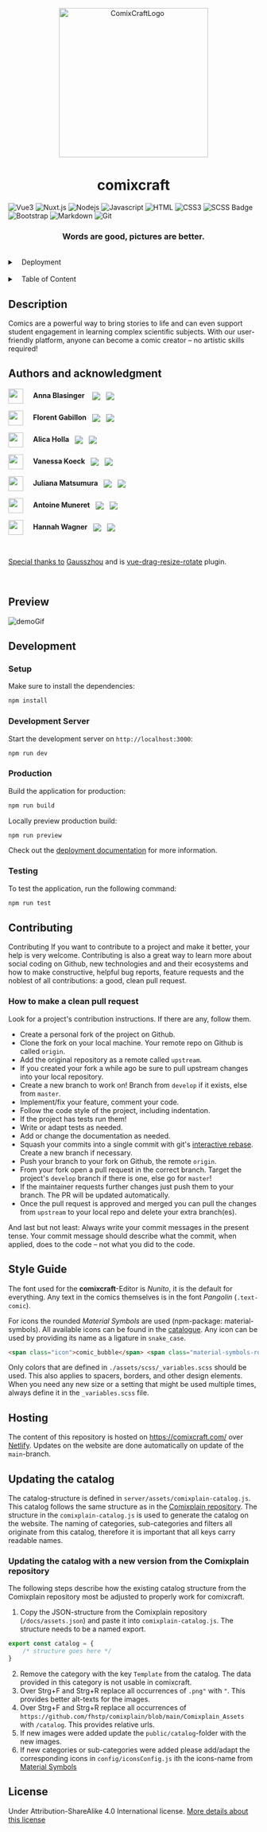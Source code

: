 <p align="center">
  <a href="https://comixcraft.com/">
    <img src="https://comixcraft.com/_nuxt/comic-image_2x.ColwoiwP.png" width="300" alt="ComixCraftLogo" />
  </a>
</p>


<h1 align="center">comixcraft</h1>

![Vue3](https://img.shields.io/badge/-Vue3-4FC08D?style=for-the-badge&labelColor=black&logo=vuedotjs&logoColor=#4FC08D&color)
![Nuxt.js](https://img.shields.io/badge/nuxt.js-000000?style=for-the-badge&logo=nuxtdotjs&logoColor=white)
![Nodejs](https://img.shields.io/badge/Nodejs-3C873A?style=for-the-badge&labelColor=black&logo=node.js&logoColor=3C873A)
![Javascript](https://img.shields.io/badge/Javascript-F0DB4F?style=for-the-badge&labelColor=black&logo=javascript&logoColor=F0DB4F)
![HTML](https://img.shields.io/badge/HTML5-E34F26?style=for-the-badge&logo=html5&logoColor=white)
![CSS3](https://img.shields.io/badge/CSS3-1572B6?style=for-the-badge&logo=css3&logoColor=white)
![SCSS Badge](https://img.shields.io/badge/Scss-CC6699?style=for-the-badge&logo=sass&logoColor=white)
![Bootstrap](https://img.shields.io/badge/Bootstrap-563D7C?style=for-the-badge&logo=bootstrap&logoColor=white)
![Markdown](https://img.shields.io/badge/Markdown-000000?style=for-the-badge&logo=markdown&logoColor=white)
![Git](https://img.shields.io/badge/Git-grey?style=for-the-badge&logo=git&logoColor=white)

<h3 align="center">Words are good, pictures are better.</h3>

<br/>

<details>
  <summary>&nbsp;&nbsp;&nbsp;Deployment</summary><br/>

[![Static Badge](https://img.shields.io/badge/1.2.4_beta-latest-beta)](https://github.com/comixcraft/Editor/releases/latest)

[![Netlify Status](https://api.netlify.com/api/v1/badges/d11fb4f4-f8fa-447c-b483-7ddc4d93c542/deploy-status)](https://app.netlify.com/sites/admirable-mandazi-f47990/deploys)

</details>

<br/>

<details>
  <summary>&nbsp;&nbsp;&nbsp;Table of Content</summary><br/>

- [Description](#description)
- [Authors and acknowledgment](#authors-and-acknowledgment)
- [Preview](#preview)
- [Development](#development)
  - [Setup](#setup)
  - [Development Server](#development-server)
  - [Production](#production)
  - [Testing](#testing)
- [Contributing](#contributing)
  - [How to make a clean pull request](#how-to-make-a-clean-pull-request)
- [Style Guide](#style-guide)
- [Hosting](#hosting)
- [Updating the catalog](#updating-the-catalog)
  - [Updating the catalog with a new version from the Comixplain repository](#updating-the-catalog-with-a-new-version-from-the-comixplain-repository)
- [License](#license)

</details>

## Description

Comics are a powerful way to bring stories to life and can even support student engagement in learning complex scientific subjects. With our user-friendly platform, anyone can become a comic creator – no artistic skills required!

## Authors and acknowledgment 

<img align="center" src="https://avatars.githubusercontent.com/u/92300733?v=4" width="30" height="30"> &nbsp;&nbsp;&nbsp;&nbsp;**Anna Blasinger**  &nbsp;&nbsp;
<a href="https://www.linkedin.com/in/anna-blasinger-3ba0a52bb"><img align="center" src="https://img.shields.io/badge/linkedin-0077B5.svg?style=socials&logo=linkedin&logoColor=white" /></a> &nbsp;
<a href="https://github.com/Annacc211018"><img align="center" src="https://img.shields.io/badge/github-0077B5.svg?style=socials&logo=github&logoColor=black&color=%23e5e8e5" /></a>

<img align="center" src="https://avatars.githubusercontent.com/u/85215120?v=4" width="30" height="30"> &nbsp;&nbsp;&nbsp;&nbsp;**Florent Gabillon**  &nbsp;&nbsp;<a href="https://www.linkedin.com/in/florent-gabillon-2709b8194/"><img align="center" src="https://img.shields.io/badge/linkedin-0077B5.svg?style=socials&logo=linkedin&logoColor=white" /></a> &nbsp;
<a href="https://github.com/esitsolf"><img align="center" src="https://img.shields.io/badge/github-0077B5.svg?style=socials&logo=github&logoColor=black&color=%23e5e8e5" /></a>

<img align="center" src="https://avatars.githubusercontent.com/u/55839005?v=4" width="30" height="30"> &nbsp;&nbsp;&nbsp;&nbsp;**Alica Holla**  &nbsp;&nbsp;<a href="https://www.linkedin.com/in/alica-holla/"><img align="center" src="https://img.shields.io/badge/linkedin-0077B5.svg?style=socials&logo=linkedin&logoColor=white" /></a> &nbsp;
<a href="https://github.com/hollaa"><img align="center" src="https://img.shields.io/badge/github-0077B5.svg?style=socials&logo=github&logoColor=black&color=%23e5e8e5" /></a>

<img align="center" src="https://avatars.githubusercontent.com/u/47862956?v=4" width="30" height="30"> &nbsp;&nbsp;&nbsp;&nbsp;**Vanessa Koeck**  &nbsp;&nbsp;<a href="https://www.linkedin.com/in/vanessa-k%C3%B6ck-42a265244/?original_referer=https%3A%2F%2Fshowcase.comixcraft.com%2F"><img align="center" src="https://img.shields.io/badge/linkedin-0077B5.svg?style=socials&logo=linkedin&logoColor=white" /></a> &nbsp;
<a href="https://github.com/Vanessi-K"><img align="center" src="https://img.shields.io/badge/github-0077B5.svg?style=socials&logo=github&logoColor=black&color=%23e5e8e5" /></a>

<img align="center" src="https://avatars.githubusercontent.com/u/107397144?v=4" width="30" height="30"> &nbsp;&nbsp;&nbsp;&nbsp;**Juliana Matsumura**  &nbsp;&nbsp;<a href="https://www.linkedin.com/in/juliana-matsumura/"><img align="center" src="https://img.shields.io/badge/linkedin-0077B5.svg?style=socials&logo=linkedin&logoColor=white" /></a> &nbsp;
<a href="https://github.com/moonjuko"><img align="center" src="https://img.shields.io/badge/github-0077B5.svg?style=socials&logo=github&logoColor=black&color=%23e5e8e5" /></a>

<img align="center" src="https://avatars.githubusercontent.com/u/92710938?v=4" width="30" height="30"> &nbsp;&nbsp;&nbsp;&nbsp;**Antoine Muneret**  &nbsp;&nbsp;<a href="https://www.linkedin.com/in/antoine-muneret-5b81b9123"><img align="center" src="https://img.shields.io/badge/linkedin-0077B5.svg?style=socials&logo=linkedin&logoColor=white" /></a> &nbsp;
<a href="https://github.com/AntoinouM"><img align="center" src="https://img.shields.io/badge/github-0077B5.svg?style=socials&logo=github&logoColor=black&color=%23e5e8e5" /></a>

<img align="center" src="https://avatars.githubusercontent.com/u/85215120?v=4" width="30" height="30"> &nbsp;&nbsp;&nbsp;&nbsp;**Hannah Wagner**  &nbsp;&nbsp;<a href="https://www.linkedin.com/in/hannah-wagner-4b9328268/"><img align="center" src="https://img.shields.io/badge/linkedin-0077B5.svg?style=socials&logo=linkedin&logoColor=white" /></a> &nbsp;
<a href="https://github.com/hannahwagner1402"><img align="center" src="https://img.shields.io/badge/github-0077B5.svg?style=socials&logo=github&logoColor=black&color=%23e5e8e5" /></a>

<br/>

<ins>Special thanks to</ins> [Gausszhou](https://github.com/gausszhou) and is [vue-drag-resize-rotate](https://github.com/gausszhou/vue-drag-resize-rotate) plugin.

<br/>

## Preview

<img src="https://showcase.comixcraft.com/pictures/promo_video.gif" alt="demoGif">

## Development

### Setup

Make sure to install the dependencies:

```bash
npm install
```

### Development Server

Start the development server on `http://localhost:3000`:

```bash
npm run dev
```

### Production

Build the application for production:

```bash
npm run build
```

Locally preview production build:

```bash
npm run preview
```

Check out the [deployment documentation](https://nuxt.com/docs/getting-started/deployment) for more information.

### Testing

To test the application, run the following command:

```bash
npm run test
```


## Contributing

Contributing
If you want to contribute to a project and make it better, your help is very welcome. Contributing is also a great way to learn more about social coding on Github, new technologies and and their ecosystems and how to make constructive, helpful bug reports, feature requests and the noblest of all contributions: a good, clean pull request.

### How to make a clean pull request
Look for a project's contribution instructions. If there are any, follow them.

- Create a personal fork of the project on Github.
- Clone the fork on your local machine. Your remote repo on Github is called ```origin```.
- Add the original repository as a remote called ```upstream```.
- If you created your fork a while ago be sure to pull upstream changes into your local repository.
- Create a new branch to work on! Branch from ```develop``` if it exists, else from ```master```.
- Implement/fix your feature, comment your code.
- Follow the code style of the project, including indentation.
- If the project has tests run them!
- Write or adapt tests as needed.
- Add or change the documentation as needed.
- Squash your commits into a single commit with git's [interactive rebase](https://help.github.com/articles/interactive-rebase). Create a new branch if necessary.
- Push your branch to your fork on Github, the remote ```origin```.
- From your fork open a pull request in the correct branch. Target the project's ```develop``` branch if there is one, else go for ```master```!
- If the maintainer requests further changes just push them to your branch. The PR will be updated automatically.
- Once the pull request is approved and merged you can pull the changes from ```upstream``` to your local repo and delete your extra branch(es).

And last but not least: Always write your commit messages in the present tense. Your commit message should describe what the commit, when applied, does to the code – not what you did to the code.

## Style Guide

The font used for the **comixcraft**-Editor is _Nunito_, it is the default for everything.
Any text in the comics themselves is in the font _Pangolin_ (`.text-comic`).

For icons the rounded _Material Symbols_ are used (npm-package: material-symbols).
All available icons can be found in the [catalogue](https://fonts.google.com/icons).
Any icon can be used by providing its name as a ligature in `snake_case`.

```html
<span class="icon">comic_bubble</span> <span class="material-symbols-rounded">comic_bubble</span>
```

Only colors that are defined in `./assets/scss/_variables.scss` should be used.
This also applies to spacers, borders, and other design elements.
When you need any new size or a setting that might be used multiple times,
always define it in the `_variables.scss` file.

## Hosting
The content of this repository is hosted on https://comixcraft.com/ over [Netlify](https://www.netlify.com/).
Updates on the website are done automatically on update of the `main`-branch.

## Updating the catalog
The catalog-structure is defined in `server/assets/comixplain-catalog.js`. 
This catalog follows the same structure as in the [Comixplain repository](https://github.com/fhstp/comixplain/blob/main/docs/assets.json).
The structure in the `comixplain-catalog.js` is used to generate the catalog on the website. 
The naming of categories, sub-categories and filters all originate from this catalog, 
therefore it is important that all keys carry readable names.

### Updating the catalog with a new version from the Comixplain repository
The following steps describe how the existing catalog structure from the Comixplain repository most be adjusted to 
properly work for comixcraft.

1. Copy the JSON-structure from the Comixplain repository (`/docs/assets.json`) 
and paste it into `comixplain-catalog.js`. The structure needs to be a named export.
```javascript
export const catalog = {
    /* structure goes here */
}
```
2. Remove the category with the key `Template` from the catalog. 
The data provided in this category is not usable in comixcraft.
3. Over Strg+F and Strg+R replace all occurrences of `.png"` with `"`.
This provides better alt-texts for the images.
4. Over Strg+F and Strg+R replace all occurrences of `https://github.com/fhstp/comixplain/blob/main/Comixplain_Assets` with `/catalog`.
This provides relative urls.
5. If new images were added update the `public/catalog`-folder with the new images.
6. If new categories or sub-categories were added please add/adapt the corresponding icons 
in `config/iconsConfig.js` ith the icons-name from [Material Symbols](https://fonts.google.com/icons)






## License
Under Attribution-ShareAlike 4.0 International license. [More details about this license]('/LICENSE.md')



